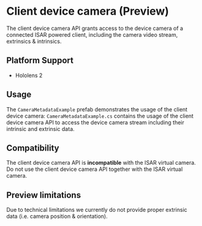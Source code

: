 # Client device camera (Preview)

The client device camera API grants access to the device camera of a connected ISAR powered client, including the camera video stream, extrinsics & intrinsics.

## Platform Support

* Hololens 2

## Usage

The `CameraMetadataExample` prefab demonstrates the usage of the client device camera:
`CameraMetadataExample.cs` contains the usage of the client device camera API to access the device camera stream including their intrinsic and extrinsic data.

## Compatibility

The client device camera API is **incompatible** with the ISAR virtual camera. Do not use the client device camera API together with the ISAR virtual camera.

## Preview limitations

Due to technical limitations we currently do not provide proper extrinsic data (i.e. camera position & orientation).

